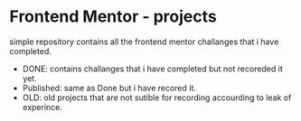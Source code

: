 # Frontend Mentor - projects
simple repository contains all the frontend mentor challanges that i have completed.

- DONE: contains challanges that i have completed but not recoreded it yet.
- Published: same as Done but i have recored it.
- OLD: old projects that are not sutible for recording accourding to leak of experince.
